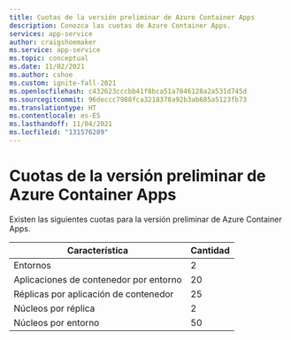 ```yaml
---
title: Cuotas de la versión preliminar de Azure Container Apps
description: Conozca las cuotas de Azure Container Apps.
services: app-service
author: craigshoemaker
ms.service: app-service
ms.topic: conceptual
ms.date: 11/02/2021
ms.author: cshoe
ms.custom: ignite-fall-2021
ms.openlocfilehash: c432623cccbb41f8bca51a7846128a2a531d745d
ms.sourcegitcommit: 96deccc7988fca3218378a92b3ab685a5123fb73
ms.translationtype: HT
ms.contentlocale: es-ES
ms.lasthandoff: 11/04/2021
ms.locfileid: "131576289"
---
```

# <a name="quotas-for-azure-container-apps-preview"></a>Cuotas de la versión preliminar de Azure Container Apps

Existen las siguientes cuotas para la versión preliminar de Azure Container Apps.

| Característica | Cantidad |
|---|---|
| Entornos | 2 |
| Aplicaciones de contenedor por entorno | 20 |
| Réplicas por aplicación de contenedor | 25 |
| Núcleos por réplica | 2 |
| Núcleos por entorno | 50 |
